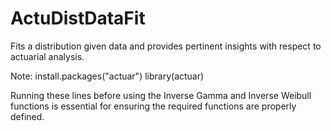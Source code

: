 # ActuDistDataFit
 Fits a distribution given data and provides pertinent insights with respect to actuarial analysis.
 
 
 Note:
install.packages("actuar")
library(actuar)

Running these lines before using the Inverse Gamma and Inverse Weibull functions is essential for ensuring the required functions are properly defined.
